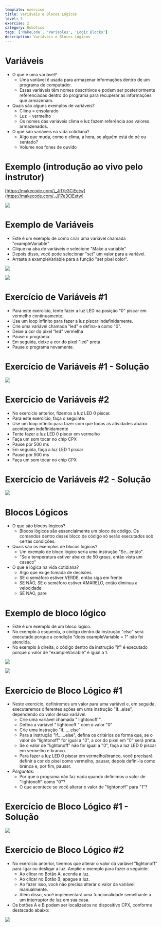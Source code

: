 ```yaml
---
template: exercise
title: Variáveis ​​e Blocos Lógicos
level: 3
exercise: 2
category: Robotics
tags: ['MakeCode', 'Variables', 'Logic Blocks']
description: Variáveis ​​e Blocos Lógicos
---
```


# Variáveis

- O que é uma variável?
  - Uma variável é usada para armazenar informações dentro de um programa de computador.
  - Essas variáveis ​​têm nomes descritivos e podem ser posteriormente referenciadas dentro do programa para recuperar as informações que armazenam.
- Quais são alguns exemplos de variáveis?
  - Clima = ensolarado
  - Luz = vermelho
  - Os nomes das variáveis ​​clima e luz fazem referência aos valores armazenados.
- O que são variáveis ​​na vida cotidiana?
  - Algo que muda, como o clima, a hora, se alguém está de pé ou sentado?
  - Volume nos fones de ouvido

# Exemplo (introdução ao vivo pelo instrutor)

[https://makecode.com/\_Jj17e3CiEetw](https://makecode.com/_Jj17e3CiEetw)

![](Lesson21.png)

# Exemplo de Variáveis

- Este é um exemplo de como criar uma variável chamada "exampleVariable"
- Clique na aba de variáveis ​​e selecione "Make a variable"
- Depois disso, você pode selecionar "set" um valor para a variável.
- Arraste a exampleVariable para a função "set pixel color".

![](Lesson24.png)

![](Lesson25.png)

# Exercício de Variáveis #1

- Para este exercício, tente fazer a luz LED na posição "0" piscar em vermelho continuamente.
- Use um loop infinito para fazer a luz piscar indefinidamente.
- Crie uma variável chamada "led" e defina-a como "0".
- Deixe a cor do pixel "led" vermelha
- Pause o programa.
- Em seguida, deixe a cor do pixel "led" preta
- Pause o programa novamente.

# Exercício de Variáveis #1 - Solução

![](Lesson26.png)

# Exercício de Variáveis #2

- No exercício anterior, fizemos a luz LED 0 piscar.
- Para este exercício, faça o seguinte:
- Use um loop infinito para fazer com que todas as atividades abaixo aconteçam indefinidamente
- Tente fazer a luz LED 0 piscar em vermelho
- Faça um som tocar no chip CPX
- Pause por 500 ms
- Em seguida, faça a luz LED 1 piscar
- Pause por 500 ms
- Faça um som tocar no chip CPX

# Exercício de Variáveis #2 - Solução

![](Lesson27.png)

# Blocos Lógicos

- O que são blocos lógicos?
  - Blocos lógicos são essencialmente um bloco de código. Os comandos dentro desse bloco de código só serão executados sob certas condições.
- Quais são os exemplos de blocos lógicos?
  - Um exemplo de bloco lógico seria uma instrução "Se...então".
  - "Se a temperatura estiver abaixo de 50 graus, então vista um casaco"
- O que é lógica na vida cotidiana?
  - Algo que exige tomada de decisões.
  - SE o semáforo estiver VERDE, então siga em frente
  - SE NÃO, SE o semáforo estiver AMARELO, então diminua a velocidade
  - SE NÃO, pare

# Exemplo de bloco lógico

- Este é um exemplo de um bloco lógico.
- No exemplo à esquerda, o código dentro da instrução "else" será executado porque a condição "does exampleVariable = 1" não foi atendida.
- No exemplo à direita, o código dentro da instrução "if" é executado porque o valor de "exampleVariable" é igual a 1.

![](Lesson28.png)

![](Lesson29.png)

# Exercício de Bloco Lógico #1

- Neste exercício, definiremos um valor para uma variável e, em seguida, executaremos diferentes ações em uma instrução "if...else", dependendo do valor dessa variável.
  - Crie uma variável chamada " lightonoff ".
  - Defina a variável " lightonoff " com o valor "0"
  - Crie uma instrução "if……else"
  - Para a instrução "If……else", defina os critérios de forma que, se o valor de "lightonoff" for igual a "0", a cor do pixel em "0" será preta.
  - Se o valor de "lightonoff" não for igual a "0", faça a luz LED 0 piscar em vermelho e branco.
  - Para fazer a luz LED 0 piscar em vermelho/branco, você precisará definir a cor do pixel como vermelho, pausar, depois defini-la como branca e, por fim, pausar.
- _Perguntas_:
  - Por que o programa não faz nada quando definimos o valor de "lightonoff" como "0"?
  - O que acontece se você alterar o valor de "lightonoff" para "1"?

# Exercício de Bloco Lógico #1 - Solução

![](Lesson210.png)

# Exercício de Bloco Lógico #2

- No exercício anterior, tivemos que alterar o valor da variável "lightonoff" para ligar ou desligar a luz. Amplie o exemplo para fazer o seguinte:
  - Ao clicar no Botão A, acenda a luz.
  - Ao clicar no Botão B, apague a luz.
  - Ao fazer isso, você não precisa alterar o valor da variável manualmente.
  - Além disso, você implementará uma funcionalidade semelhante a um interruptor de luz em sua casa.
- Os botões A e B podem ser localizados no dispositivo CPX, conforme destacado abaixo:

![](Lesson211.png)
